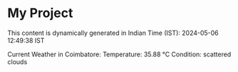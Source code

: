 # My Project

This content is dynamically generated in Indian Time (IST): 2024-05-06 12:49:38 IST


Current Weather in Coimbatore:
Temperature: 35.88 °C
Condition: scattered clouds
